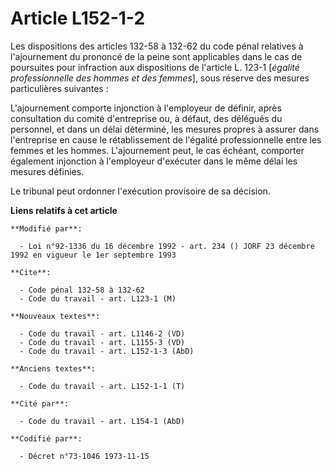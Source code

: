 # Article L152-1-2

Les dispositions des articles 132-58 à 132-62 du code pénal relatives à l'ajournement du prononcé de la peine sont
applicables dans le cas de poursuites pour infraction aux dispositions de l'article L. 123-1 [*égalité professionnelle des
hommes et des femmes*], sous réserve des mesures particulières suivantes :

L'ajournement comporte injonction à l'employeur de définir, après consultation du comité d'entreprise ou, à défaut, des
délégués du personnel, et dans un délai déterminé, les mesures propres à assurer dans l'entreprise en cause le rétablissement
de l'égalité professionnelle entre les femmes et les hommes. L'ajournement peut, le cas échéant, comporter également
injonction à l'employeur d'exécuter dans le même délai les mesures définies.

Le tribunal peut ordonner l'exécution provisoire de sa décision.

**Liens relatifs à cet article**

	**Modifié par**:

	  - Loi n°92-1336 du 16 décembre 1992 - art. 234 () JORF 23 décembre 1992 en vigueur le 1er septembre 1993

	**Cite**:

	  - Code pénal 132-58 à 132-62
	  - Code du travail - art. L123-1 (M)

	**Nouveaux textes**:

	  - Code du travail - art. L1146-2 (VD)
	  - Code du travail - art. L1155-3 (VD)
	  - Code du travail - art. L152-1-3 (AbD)

	**Anciens textes**:

	  - Code du travail - art. L152-1-1 (T)

	**Cité par**:

	  - Code du travail - art. L154-1 (AbD)

	**Codifié par**:

	  - Décret n°73-1046 1973-11-15
